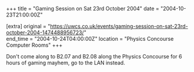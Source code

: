 +++
title = "Gaming Session on Sat 23rd October 2004"
date = "2004-10-23T21:00:00Z"

[extra]
original = "https://uwcs.co.uk/events/gaming-session-on-sat-23rd-october-2004-1474488956723/"    
end_time = "2004-10-24T04:00:00Z"
location = "Physics Concourse Computer Rooms"
+++

Don't come along to B2.07 and B2.08 along the Physics Concourse for 6 hours of gaming mayhem, go to the LAN instead.

